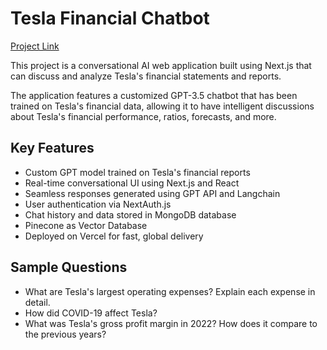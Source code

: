 # Tesla Financial Chatbot

[Project Link](https://gpt-app-sujal.vercel.app/)

This project is a conversational AI web application built using Next.js that can discuss and analyze Tesla's financial statements and reports.

The application features a customized GPT-3.5 chatbot that has been trained on Tesla's financial data, allowing it to have intelligent discussions about Tesla's financial performance, ratios, forecasts, and more.

## Key Features
- Custom GPT model trained on Tesla's financial reports
- Real-time conversational UI using Next.js and React
- Seamless responses generated using GPT API and Langchain
- User authentication via NextAuth.js
- Chat history and data stored in MongoDB database
- Pinecone as Vector Database
- Deployed on Vercel for fast, global delivery

## Sample Questions
- What are Tesla's largest operating expenses? Explain each expense in detail.
- How did COVID-19 affect Tesla?
- What was Tesla's gross profit margin in 2022? How does it compare to the previous years?
